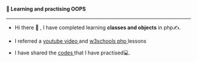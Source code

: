 #### 📖 Learning and practising OOPS 

<hr>

- Hi there 🤝 , I have completed learning **classes and objects** in php✍️.
  
- I referred a <a href="https://youtu.be/uUlLAfN3rJc?si=asWj3iw0YNVvRyL9"> youtube video </a> and <a href="https://www.w3schools.com/php/php_oop_classes_objects.asp"> w3schools php </a> lessons
  
- I have shared the <a href="https://github.com/Sowbaranika1111/Projects/blob/main/php/learnings.php"> codes </a> that I have practised💻.
